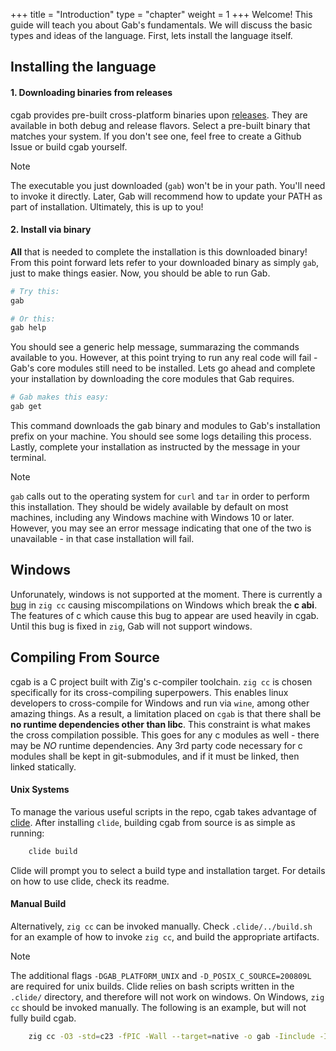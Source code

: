 +++
title = "Introduction"
type = "chapter"
weight = 1
+++
Welcome!
This guide will teach you about Gab's fundamentals.
We will discuss the basic types and ideas of the language.
First, lets install the language itself.
## Installing the language
#### 1. Downloading binaries from releases
cgab provides pre-built cross-platform binaries upon [releases](https://github.com/gab-language/cgab/releases).
They are available in both debug and release flavors. Select a pre-built binary that matches your system. If you don't see one,
feel free to create a Github Issue or build cgab yourself.
> [!NOTE]
> The executable you just downloaded (`gab`) won't be in your path. You'll need to invoke it directly.
> Later, Gab will recommend how to update your PATH as part of installation. Ultimately, this is up to you!
#### 2. Install via binary
**All** that is needed to complete the installation is this downloaded binary!
From this point forward lets refer to your downloaded binary as simply `gab`, just to make things easier.
Now, you should be able to run Gab.
```bash
# Try this:
gab

# Or this:
gab help
```
You should see a generic help message, summarazing the commands available to you.
However, at this point trying to run any real code will fail - Gab's core modules still need to be installed.
Lets go ahead and complete your installation by downloading the core modules
that Gab requires.
```bash
# Gab makes this easy:
gab get
```
This command downloads the gab binary and modules to Gab's installation prefix on your machine. You should see some logs detailing this process.
Lastly, complete your installation as instructed by the message in your terminal.

> [!NOTE]
> `gab` calls out to the operating system for `curl` and `tar` in order to perform this installation. They should be widely available by default on most machines,
> including any Windows machine with Windows 10 or later. However, you may see an error message indicating that one of the two is unavailable - in that case installation will fail.

## Windows
Unforunately, windows is not supported at the moment. There is currently a [bug](https://github.com/ziglang/zig/issues/18799) in `zig cc` causing miscompilations on Windows which break the **c abi**. The features of c which cause this bug to appear
are used heavily in cgab. Until this bug is fixed in `zig`, Gab will not support windows. 

## Compiling From Source
cgab is a C project built with Zig's c-compiler toolchain. `zig cc` is chosen specifically for its cross-compiling superpowers. This enables
linux developers to cross-compile for Windows and run via `wine`, among other amazing things. As a result, a limitation placed on `cgab` is that there
shall be **no runtime dependencies other than libc**. This constraint is what makes the cross compilation possible. This goes for any c modules as well - there
may be *NO* runtime dependencies. Any 3rd party code necessary for c modules shall be kept in git-submodules, and if it must be linked, then linked statically.
#### Unix Systems
To manage the various useful scripts in the repo, cgab takes advantage of [clide](https://github.com/TeddyRandby/clide).
After installing `clide`, building cgab from source is as simple as running:
```bash
    clide build
```
Clide will prompt you to select a build type and installation target. For details on how to use clide, check its readme.

#### Manual Build
Alternatively, `zig cc` can be invoked manually. Check `.clide/../build.sh` for an example of how to invoke `zig cc`, and build the appropriate artifacts.

> [!NOTE]
> The additional flags `-DGAB_PLATFORM_UNIX` and `-D_POSIX_C_SOURCE=200809L` are required for unix builds.
> Clide relies on bash scripts written in the `.clide/` directory, and therefore will not work on windows.
> On Windows, `zig cc` should be invoked manually. The following is an example, but will not fully build cgab.
```bash
    zig cc -O3 -std=c23 -fPIC -Wall --target=native -o gab -Iinclude -Ivendor -DNDEBUG -DGAB_PLATFORM_WIN src/**/*.c
```
